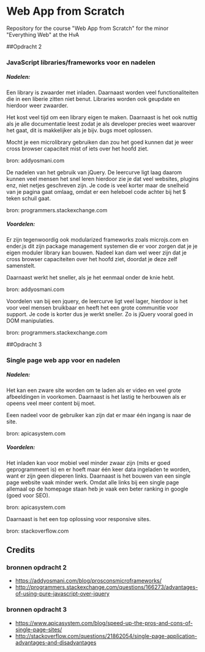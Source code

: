 # Web App from Scratch

Repository for the course "Web App from Scratch" for the minor "Everything Web" at the HvA

##Opdracht 2
### JavaScript libraries/frameworks voor en nadelen 

##### Nadelen:

Een library is zwaarder met inladen. Daarnaast worden veel functionaliteiten die in een liberie zitten niet benut. Libraries worden ook geupdate en hierdoor weer zwaarder. 

Het kost veel tijd om een library eigen te maken. Daarnaast is het ook nuttig als je alle documentatie leest zodat je als developer precies weet waarover het gaat, dit is makkelijker als je bijv. bugs moet oplossen.
 
Mocht je een microlibrary gebruiken dan zou het goed kunnen dat je weer cross browser capaciteit mist of iets over het hoofd ziet. 

bron: addyosmani.com

De nadelen van het gebruik van jQuery. De leercurve ligt laag daarom kunnen veel mensen het snel leren hierdoor 
zie je dat veel websites, plugins enz, niet netjes geschreven zijn. Je code is veel korter maar de snelheid van je pagina gaat omlaag, omdat er een heleboel code achter bij het $ teken schuil gaat.

bron: programmers.stackexchange.com

##### Voordelen:

Er zijn tegenwoordig ook modularized frameworks zoals microjs.com en ender.js dit zijn  package management systemen die er voor zorgen dat je je eigen moduler library kan bouwen. 
Nadeel kan dam wel weer zijn dat je cross browser capaciteiten over het hoofd ziet, doordat je deze zelf samenstelt.

Daarnaast werkt het sneller, als je het eenmaal onder de knie hebt.

bron: addyosmani.com

Voordelen van bij een jquery, de leercurve ligt veel lager, hierdoor is het voor veel mensen bruikbaar en 
heeft het een grote communitie voor support. Je code is korter dus je werkt sneller. 
Zo is jQuery vooral goed in DOM manipulaties.  

bron: programmers.stackexchange.com

##Opdracht 3
### Single page web app voor en nadelen

##### Nadelen:
Het kan een zware site worden om te laden als er video en veel grote afbeeldingen in voorkomen. 
Daarnaast is het lastig te herbouwen als er opeens veel meer content bij moet.

Eeen nadeel voor de gebruiker kan zijn dat er maar één ingang is naar de site. 

bron: apicasystem.com

##### Voordelen:
Het inladen kan voor mobiel veel minder zwaar zijn (mits er goed geprogrammeert is) en er hoeft maar één keer data ingeladen te worden, want er zijn geen dieperen links. Daarnaast is het bouwen van een single page website vaak minder werk. Omdat alle links bij een single page allemaal op de homepage staan heb je vaak een beter ranking in google (goed voor SEO).

bron: apicasystem.com

Daarnaast is het een top oplossing voor responsive sites. 

bron: stackoverflow.com

## Credits 

### bronnen opdracht 2
 - https://addyosmani.com/blog/prosconsmicroframeworks/
 - http://programmers.stackexchange.com/questions/166273/advantages-of-using-pure-javascript-over-jquery

### bronnen opdracht 3
 - https://www.apicasystem.com/blog/speed-up-the-pros-and-cons-of-single-page-sites/
 - http://stackoverflow.com/questions/21862054/single-page-application-advantages-and-disadvantages






